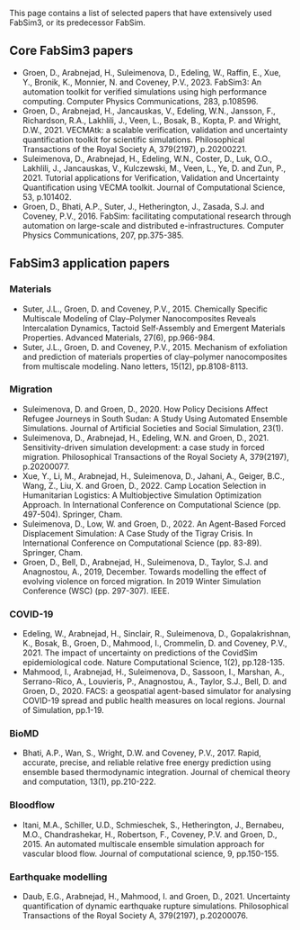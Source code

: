 
This page contains a list of selected papers that have extensively used FabSim3, or its predecessor FabSim.

## Core FabSim3 papers

* Groen, D., Arabnejad, H., Suleimenova, D., Edeling, W., Raffin, E., Xue, Y., Bronik, K., Monnier, N. and Coveney, P.V., 2023. FabSim3: An automation toolkit for verified simulations using high performance computing. Computer Physics Communications, 283, p.108596.
* Groen, D., Arabnejad, H., Jancauskas, V., Edeling, W.N., Jansson, F., Richardson, R.A., Lakhlili, J., Veen, L., Bosak, B., Kopta, P. and Wright, D.W., 2021. VECMAtk: a scalable verification, validation and uncertainty quantification toolkit for scientific simulations. Philosophical Transactions of the Royal Society A, 379(2197), p.20200221.
* Suleimenova, D., Arabnejad, H., Edeling, W.N., Coster, D., Luk, O.O., Lakhlili, J., Jancauskas, V., Kulczewski, M., Veen, L., Ye, D. and Zun, P., 2021. Tutorial applications for Verification, Validation and Uncertainty Quantification using VECMA toolkit. Journal of Computational Science, 53, p.101402.
* Groen, D., Bhati, A.P., Suter, J., Hetherington, J., Zasada, S.J. and Coveney, P.V., 2016. FabSim: facilitating computational research through automation on large-scale and distributed e-infrastructures. Computer Physics Communications, 207, pp.375-385.

## FabSim3 application papers

### Materials
* Suter, J.L., Groen, D. and Coveney, P.V., 2015. Chemically Specific Multiscale Modeling of Clay–Polymer Nanocomposites Reveals Intercalation Dynamics, Tactoid Self‐Assembly and Emergent Materials Properties. Advanced Materials, 27(6), pp.966-984.
* Suter, J.L., Groen, D. and Coveney, P.V., 2015. Mechanism of exfoliation and prediction of materials properties of clay–polymer nanocomposites from multiscale modeling. Nano letters, 15(12), pp.8108-8113.

### Migration
* Suleimenova, D. and Groen, D., 2020. How Policy Decisions Affect Refugee Journeys in South Sudan: A Study Using Automated Ensemble Simulations. Journal of Artificial Societies and Social Simulation, 23(1).
* Suleimenova, D., Arabnejad, H., Edeling, W.N. and Groen, D., 2021. Sensitivity-driven simulation development: a case study in forced migration. Philosophical Transactions of the Royal Society A, 379(2197), p.20200077.
* Xue, Y., Li, M., Arabnejad, H., Suleimenova, D., Jahani, A., Geiger, B.C., Wang, Z., Liu, X. and Groen, D., 2022. Camp Location Selection in Humanitarian Logistics: A Multiobjective Simulation Optimization Approach. In International Conference on Computational Science (pp. 497-504). Springer, Cham.
* Suleimenova, D., Low, W. and Groen, D., 2022. An Agent-Based Forced Displacement Simulation: A Case Study of the Tigray Crisis. In International Conference on Computational Science (pp. 83-89). Springer, Cham.
* Groen, D., Bell, D., Arabnejad, H., Suleimenova, D., Taylor, S.J. and Anagnostou, A., 2019, December. Towards modelling the effect of evolving violence on forced migration. In 2019 Winter Simulation Conference (WSC) (pp. 297-307). IEEE.

### COVID-19
* Edeling, W., Arabnejad, H., Sinclair, R., Suleimenova, D., Gopalakrishnan, K., Bosak, B., Groen, D., Mahmood, I., Crommelin, D. and Coveney, P.V., 2021. The impact of uncertainty on predictions of the CovidSim epidemiological code. Nature Computational Science, 1(2), pp.128-135.
* Mahmood, I., Arabnejad, H., Suleimenova, D., Sassoon, I., Marshan, A., Serrano-Rico, A., Louvieris, P., Anagnostou, A., Taylor, S.J., Bell, D. and Groen, D., 2020. FACS: a geospatial agent-based simulator for analysing COVID-19 spread and public health measures on local regions. Journal of Simulation, pp.1-19.

### BioMD
* Bhati, A.P., Wan, S., Wright, D.W. and Coveney, P.V., 2017. Rapid, accurate, precise, and reliable relative free energy prediction using ensemble based thermodynamic integration. Journal of chemical theory and computation, 13(1), pp.210-222.

### Bloodflow
* Itani, M.A., Schiller, U.D., Schmieschek, S., Hetherington, J., Bernabeu, M.O., Chandrashekar, H., Robertson, F., Coveney, P.V. and Groen, D., 2015. An automated multiscale ensemble simulation approach for vascular blood flow. Journal of computational science, 9, pp.150-155.

### Earthquake modelling
* Daub, E.G., Arabnejad, H., Mahmood, I. and Groen, D., 2021. Uncertainty quantification of dynamic earthquake rupture simulations. Philosophical Transactions of the Royal Society A, 379(2197), p.20200076.
